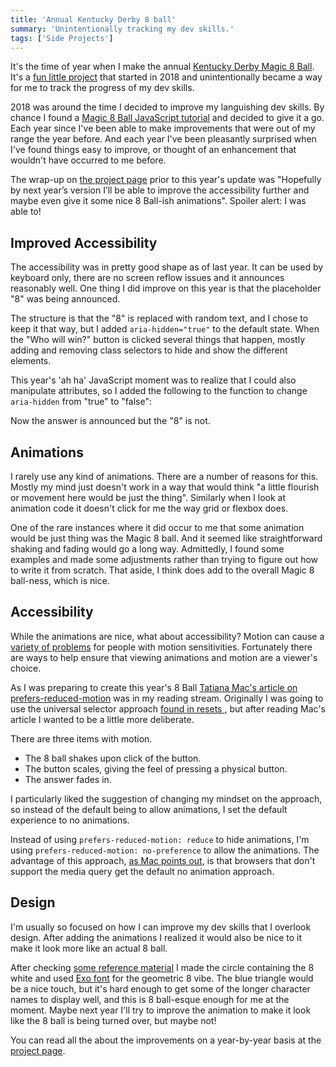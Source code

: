 ```yaml
---
title: 'Annual Kentucky Derby 8 ball'
summary: 'Unintentionally tracking my dev skills.'
tags: ['Side Projects']
---
```


It's the time of year when I make the annual [Kentucky Derby Magic 8 Ball](https://2021-derby-8ball.glitch.me/). It's a [fun little project](/projects/kentucky-derby-magic-8-ball/) that started in 2018 and unintentionally became a way for me to track the progress of my dev skills.

2018 was around the time I decided to improve my languishing dev skills. By chance I found a [Magic 8 Ball JavaScript tutorial](https://kellylougheed.medium.com/javascript-magic-8-ball-with-basic-dom-manipulation-1636b83c3c26) and decided to give it a go. Each year since I've been able to make improvements that were out of my range the year before. And each year I've been pleasantly surprised when I've found things easy to improve, or thought of an enhancement that wouldn't have occurred to me before.

The wrap-up on [the project page](/projects/kentucky-derby-magic-8-ball/) prior to this year's update was "Hopefully by next year’s version I’ll be able to improve the accessibility further and maybe even give it some nice 8 Ball-ish animations". Spoiler alert: I was able to!

## Improved Accessibility
The accessibility was in pretty good shape as of last year. It can be used by keyboard only, there are no screen reflow issues and it announces reasonably well. One thing I did improve on this year is that the placeholder "8" was being announced.

The structure is that the "8" is replaced with random text, and I chose to keep it that way, but I added <code>aria-hidden="true"</code> to the default state. When the "Who will win?" button is clicked several things that happen, mostly adding and removing class selectors to hide and show the different elements.

This year's 'ah ha' JavaScript moment was to realize that I could also manipulate attributes, so I added the following to the function to change <code>aria-hidden</code> from "true" to "false":


Now the answer is announced but the "8" is not.

## Animations
I rarely use any kind of animations. There are a number of reasons for this. Mostly my mind just doesn't work in a way that would think "a little flourish or movement here would be just the thing". Similarly when I look at animation code it doesn't click for me the way grid or flexbox does.

One of the rare instances where it did occur to me that some animation would be just thing was the Magic 8 ball. And it seemed like straightforward shaking and fading would go a long way. Admittedly, I found some examples and made some adjustments rather than trying to figure out how to write it from scratch. That aside, I think does add to the overall Magic 8 ball-ness, which is nice.

## Accessibility
While the animations are nice, what about accessibility? Motion can cause a [variety of problems](https://source.opennews.org/articles/motion-sick/) for people with motion sensitivities. Fortunately there are ways to help ensure that viewing animations and motion are a viewer's choice.

As I was preparing to create this year's 8 Ball [Tatiana Mac's article on prefers-reduced-motion](https://tatianamac.com/posts/prefers-reduced-motion/) was in my reading stream. Originally I was going to use the universal selector approach [found in resets ](https://piccalil.li/blog/a-modern-css-reset), but after reading Mac's article I wanted to be a little more deliberate.

There are three items with motion.
* The 8 ball shakes upon click of the button.
* The button scales, giving the feel of pressing a physical button.
* The answer fades in.

I particularly liked the suggestion of changing my mindset on the approach, so instead of the default being to allow animations, I set the default experience to no animations.

Instead of using <code>prefers-reduced-motion: reduce</code> to hide animations, I'm using <code>prefers-reduced-motion: no-preference</code> to allow the animations. The advantage of this approach, [as Mac points out](https://tatianamac.com/posts/prefers-reduced-motion/#start-with-no-motion), is that browsers that don't support the media query get the default no animation approach.


## Design
I'm usually so focused on how I can improve my dev skills that I overlook design. After adding the animations I realized it would also be nice to it make it look more like an actual 8 ball.


After checking [some reference material](https://duckduckgo.com/?t=ffab&q=magic+8+ball&atb=v225-1&iax=images&ia=images) I made the circle containing the 8 white and used [Exo font](https://fonts.google.com/specimen/Exo?preview.text=8&preview.text_type=custom) for the geometric 8 vibe. The blue triangle would be a nice touch, but it's hard enough to get some of the longer character names to display well, and this is 8 ball-esque enough for me at the moment. Maybe next year I'll try to improve the animation to make it look like the 8 ball is being turned over, but maybe not!

You can read all the about the improvements on a year-by-year basis at the [project page](/projects/kentucky-derby-magic-8-ball/).
